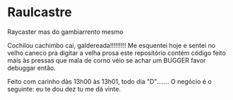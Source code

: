 # Raulcastre
Raycaster mas do gambiarrento mesmo

Cochilou cachimbo cai, galdereada!!!!!!!!!
Me esquentei hoje e sentei no velho caneco pra digitar a velha prosa
este repositório contém código feito mais às pressas que mala de corno véio
se achar um BUGGER favor debuggar então.

Feito com carinho dàs 13h00 às 13h01, todo dia "D".......
O negócio é o seguinte: eu te dou dez tu me dá vinte.
